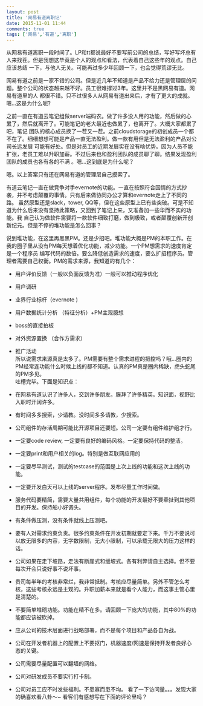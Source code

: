 ```yaml
---
layout: post
title: '网易有道离职记'
date: 2015-11-01 11:44
comments: true
tags: ['网易','有道','离职']
---
```


从网易有道离职一段时间了。LP和tt都说最好不要写前公司的总结，写好写坏总有人来找茬。但是我想这毕竟是个人的观点和看法，代表着自己这些年的观点。自己应该总结
一下，与他人无关。可能再过多少年回顾一下，也会觉得荒谬无比。

网易有道之前是一家不错的公司。但是近几年不知道是产品不给力还是管理层的问题。整个公司的状态越来越不好。员工很难撑过3年。这里并不是黑网易有道。网易有道里的人
都很不错。只不过很多人从网易有道出来后，才有了更大的成就。嗯...这是为什么呢?

之前一直在有道云笔记组做server端码农。做了许多没人用的功能，然后做的心累了，然后就离开了。可能笔记的老大最近也做累了，也离开了。大概大家都累了吧，笔记
团队的核心成员换了一茬又一茬。之前cloudstorage的初创成员一个都不在了。细细想想可能是产品一直无法盈利。做一款有用但是无法盈利的产品对公司长远发展
可能有好处。但是对员工的近期发展实在没有啥优势。因为人员不能扩张，老员工难以升职加薪。不过后来也和盈利团队的成员聊了聊。结果发现盈利团队的成员也各有各的不满
。嗯...这到底是为什么呢？

嗯。以上答案只有还在网易有道的管理层自己摸索了。

有道云笔记一直在做竞争对手evernote的功能。一直在按照符合国情的方式抄袭，并不考虑颠覆的事情。只有后来做协同办公才算和evernote走上了不同的路。
虽然原型还是slack，tower, QQ等，但在这些原型上已有些突破。可是不知道为什么后来没有坚持此策略，又回到了笔记上来，又准备加一些华而不实的功能。我
自己认为做软件需要将一款软件细致打磨，做到极致，或者颠覆创新开创新纪元。但是不停的堆功能是怎么回事？

说到堆功能，在这里再黑黑PM。还是少招吧。堆功能大概是PM的本职工作。在我的圈子里从没有PM每天想着优化功能，减少功能。一个PM想需求的速度肯定是一个程序员
编写代码的数倍。要么降低创造需求的速度，要么扩招程序员。管理者需要自己权衡。PM的需求来源，我知道的有几个：

  * 用户评价反馈（一般以负面反馈为准）一般可以推动程序优化   

  * 用户调研 
  * 业界行业标杆（evernote ) 
  * 用户数据统计分析 （特征分析）+PM主观臆想 
  * boss的直接拍板 
  * 对外资源置换 （合作方需求） 
  * 推广活动   
所以说需求来源真是太多了。PM需要有整个需求进程的把控吗？哦...圈内的PM经常连功能什么时候上线的都不知道。认真的PM真是圈内稀缺，虎头蛇尾的PM多见。  
吐槽完毕。下面是知识点：

  * 在网易有道认识了许多人，交到许多朋友。膜拜了许多精英。知识面，视野比入职时开阔许多。 
  * 有时间多多搜索，少请教。没时间多多请教，少搜索。 
  * 公司组件的存活周期可能比开源项目还要短。公司一定要有组件维护组才行。   

  * 一定要code review, 一定要有良好的编码风格。一定要保持代码的整洁。 
  * 一定要print和用户相关的log。特别是做互联网应用的 
  * 一定要尽早测试，测试的testcase的范围是上次上线的功能和这次上线的功能。 
  * 一定要开发白天可以上线的server程序。发布尽量工作时间做。   

  * 服务代码要精简，需要大量共用组件，每个功能的开发最好不要牵扯到其他项目的开发。保持船小好调头。   

  * 有条件做压测，没有条件就线上压测吧。 
  * 要有人对需求约束负责。很多约束条件在开发初期就要定下来。千万不要说可以放无限多的内容，无字数限制，无大小限制，可以承载无限大的压力这样的话。   

  * 公司如果在走下坡路，走法有断崖式和缓坡式。各有利弊请自主选择。但不要每次开会只说好事不说坏事。 
  * 贵司每半年的考核非常烂，我非常抵制。考核应尽量简单。另外不管怎么考核，这些考核永远是主观的。升职加薪本来就是看个人能力，而这事主管心里是清楚的。 
  * 不要简单堆砌功能。功能在精不在多。请回顾一下庞大的功能，其中80%的功能都应该被砍掉。 
  * 应从公司的技术层面进行战略部署，而不是每个项目和产品各自为战。 
  * 公司在开发者机器上的配置上不要抠门，机器速度/网速是保持开发者良好心态的关键。 
  * 公司需要尽量配置可以翻墙的网络。 
  * 公司对研发成员不要实行打卡制。 
  * 公司对员工应不时发些福利。不患寡而患不均。 
看了一下访问量。。。发现大家的确喜欢看八卦～~ 看客们有感想写在下面的评论里吗？  

